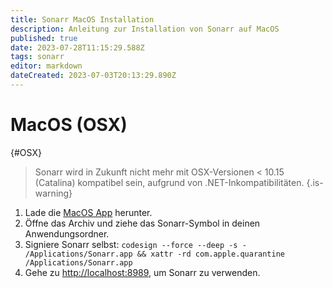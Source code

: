 ```yaml
---
title: Sonarr MacOS Installation
description: Anleitung zur Installation von Sonarr auf MacOS
published: true
date: 2023-07-28T11:15:29.588Z
tags: sonarr
editor: markdown
dateCreated: 2023-07-03T20:13:29.890Z
---
```


# MacOS (OSX)

{#OSX}

> Sonarr wird in Zukunft nicht mehr mit OSX-Versionen < 10.15 (Catalina) kompatibel sein, aufgrund von .NET-Inkompatibilitäten.
{.is-warning}

1. Lade die [MacOS App](https://services.sonarr.tv/v1/download/main/latest?version=3&os=macos&installer=true) herunter.
1. Öffne das Archiv und ziehe das Sonarr-Symbol in deinen Anwendungsordner.
1. Signiere Sonarr selbst: `codesign --force --deep -s - /Applications/Sonarr.app && xattr -rd com.apple.quarantine /Applications/Sonarr.app`
1. Gehe zu <http://localhost:8989>, um Sonarr zu verwenden.